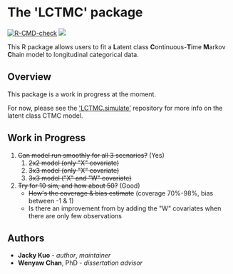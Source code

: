 # The 'LCTMC' package

<!-- badges: start -->
[![R-CMD-check](https://github.com/j-kuo/LCTMC/actions/workflows/R-CMD-check.yaml/badge.svg)](https://github.com/j-kuo/LCTMC/actions/workflows/R-CMD-check.yaml)
[![](https://img.shields.io/badge/R%20version-4.2.1-steelblue.svg)](https://cran.r-project.org/bin/windows/base/old/4.2.1)
<!-- badges: end -->

This R package allows users to fit a **L**atent class **C**ontinuous-**T**ime **M**arkov **C**hain model to longitudinal categorical data. 

## Overview

This package is a work in progress at the moment. 

For now, please see the ['LCTMC.simulate'](https://github.com/j-kuo/LCTMC.simulate) repository for more info on the latent class CTMC model.

## Work in Progress

1. ~~Can model run smoothly for all 3 scenarios?~~ (Yes)
   1. ~~2x2 model (only "X" covariate)~~
   1. ~~3x3 model (only "X" covariate)~~
   1. ~~3x3 model ("X" and "W" covariate)~~
1. ~~Try for 10 sim, and how about 50?~~ (Good)
   * ~~How's the coverage & bias estimate~~ (coverage 70%-98%, bias between -1 & 1)
   * Is there an improvement from by adding the "W" covariates when there are only few observations

## Authors

* **Jacky Kuo** - _author_, _maintainer_
* **Wenyaw Chan**, PhD - _dissertation advisor_